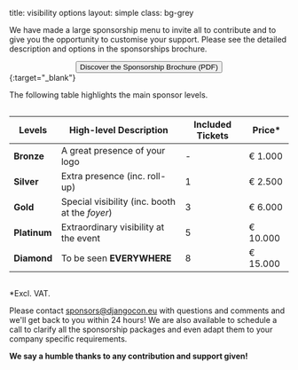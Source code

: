 title: visibility options
layout: simple
class: bg-grey

We have made a large sponsorship menu to invite all to contribute and to give you the opportunity to customise your support. Please see the detailed description and options in the sponsorships brochure.

[<center><button class="btn">Discover the Sponsorship Brochure (PDF)</button></center>](/static/docs/djc-sponsorship-brochure.pdf){:target="_blank"}


The following table highlights the main sponsor levels.

<div style="overflow-x: scroll;">

| Levels | High-level Description | Included Tickets | Price* |
| ---- | ----- | ----- | ----- |
| **Bronze** | A great presence of your logo | - | € 1.000 |
| **Silver** | Extra presence (inc. roll-up) | 1 | € 2.500 |
| **Gold** | Special visibility (inc. booth at the *foyer*) | 3 |  € 6.000 |
| **Platinum** | Extraordinary visibility at the event | 5 |  € 10.000 |
| **Diamond** | To be seen **EVERYWHERE** | 8 | € 15.000 |

</div>

*Excl. VAT.

Please contact [sponsors@djangocon.eu](mailto:sponsors@djangocon.eu) with questions and comments and we'll get back to you within 24 hours! We are also available to schedule a call to clarify all the sponsorship packages and even adapt them to your company specific requirements. 

**We say a humble thanks to any contribution and support given!**
